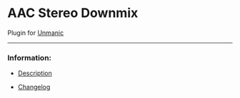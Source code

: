 # AAC Stereo Downmix
Plugin for [Unmanic](https://github.com/Unmanic)

---

### Information:

- [Description](description.md)

- [Changelog](changelog.md)
